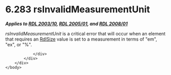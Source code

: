<html dir="LTR" xmlns:mshelp="http://msdn.microsoft.com/mshelp" xmlns:ddue="http://ddue.schemas.microsoft.com/authoring/2003/5" xmlns:xlink="http://www.w3.org/1999/xlink" xmlns:tool="http://www.microsoft.com/tooltip">
    <head>
        <meta http-equiv="Content-Type" content="text/html; CHARSET=utf-8"></meta>
        <meta name="save" content="history"></meta>
        <title>6.283 rsInvalidMeasurementUnit</title>
        <xml>
            <mshelp:toctitle title="6.283 rsInvalidMeasurementUnit"></mshelp:toctitle>
            <mshelp:rltitle title="[MS-RDL]: rsInvalidMeasurementUnit"></mshelp:rltitle>
            <mshelp:keyword index="A" term="4782b7da-e016-4f93-8c7e-db8e82f15552"></mshelp:keyword>
            <mshelp:attr name="DCSext.ContentType" value="open specification"></mshelp:attr>
            <mshelp:attr name="AssetID" value="4782b7da-e016-4f93-8c7e-db8e82f15552"></mshelp:attr>
            <mshelp:attr name="TopicType" value="kbRef"></mshelp:attr>
            <mshelp:attr name="DCSext.Title" value="[MS-RDL]: rsInvalidMeasurementUnit" />
        </xml>
    </head>
    <body>
        <div id="header">
            <h1 class="heading">6.283 rsInvalidMeasurementUnit</h1>
        </div>
        <div id="mainSection">
            <div id="mainBody">
                <div id="allHistory" class="saveHistory"></div>
                <div id="sectionSection0" class="section" name="collapseableSection">
                    

<p><b><i>Applies to </i></b><a href="a7e2ad00-07c8-4f6d-80ab-3ad55df7b233.html"><b><i>RDL 2003/10</i></b></a><b><i>,
</i></b><a href="3ebe2912-4958-4832-b391-cad1f5e13338.html"><b><i>RDL 2005/01</i></b></a><b><i>,
and </i></b><a href="1e855f94-4617-47e4-b89e-0856c6cb420f.html"><b><i>RDL 2008/01</i></b></a></p>

<p><i>rsInvalidMeasurementUnit</i> is a critical error that
will occur when an element that requires an <a href="b40c092e-4fe5-4f7b-a0bf-c98df1361c90.html">RdlSize</a> value is set to a
measurement in terms of &quot;em&quot;, &quot;ex&quot;, or &quot;%&quot;.</p>


                </div>
            </div>
        </div>
    </body>
</html>